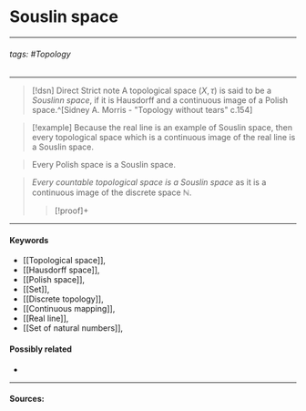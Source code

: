 # Souslin space
***
###### tags: #Topology 
***
>[!dsn] Direct Strict note
>A topological space $(X,\tau)$ is said to be a *Souslinn space*, if it is Hausdorff and a continuous image of a Polish space.^[Sidney A. Morris - "Topology without tears" c.154]

>[!example]
>Because the real line is an example of Souslin space, then every topological space which is a continuous image of the real line is a Souslin space. 

>Every Polish space is a Souslin space.

>*Every countable topological space is a Souslin space* as it is a continuous image of the discrete space $\mathbb{N}$.
>>[!proof]+
>>

***
#### Keywords
- [[Topological space]],
- [[Hausdorff space]],
- [[Polish space]],
- [[Set]],
- [[Discrete topology]],
- [[Continuous mapping]],
- [[Real line]],
- [[Set of natural numbers]],
#### Possibly related
- 
***
#### Sources: